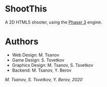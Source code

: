 # ShootThis

A 2D HTML5 shooter, using the [Phaser 3](https://github.com/photonstorm/phaser/) engine.

# Authors
- Web Design: M. Tsanov
- Game Design: S. Tsvetkov
- Graphics Design: M. Tsanov, S. Tsvetkov
- Backend: M. Tsanov, Y. Berov

*M. Tsanov, S. Tsvetkov, Y. Berov, 2020*
